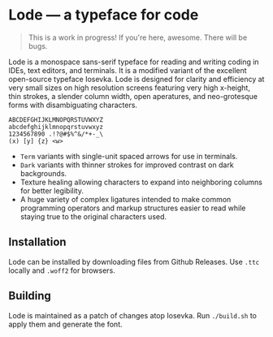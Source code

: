 # Lode — a typeface for code

> This is a work in progress! If you're here, awesome. There will be bugs.

Lode is a monospace sans-serif typeface for reading and writing coding in IDEs, text editors, and terminals. It is a modified variant of the excellent open-source typeface Iosevka. Lode is designed for clarity and efficiency at very small sizes on high resolution screens featuring very high x-height, thin strokes, a slender column width, open aperatures, and neo-grotesque forms with disambiguating characters.

```
ABCDEFGHIJKLMNOPQRSTUVWXYZ
abcdefghijklmnopqrstuvwxyz
1234567890 .!?@#$%^&/*+-_\
(x) [y] {z} <w>
```

- `Term` variants with single-unit spaced arrows for use in terminals.
- `Dark` variants with thinner strokes for improved contrast on dark backgrounds.
- Texture healing allowing characters to expand into neighboring columns for better legibility.
- A huge variety of complex ligatures intended to make common programming operators and markup structures easier to read while staying true to the original characters used.

## Installation

Lode can be installed by downloading files from Github Releases. Use `.ttc` locally and `.woff2` for browsers.

## Building

Lode is maintained as a patch of changes atop Iosevka. Run `./build.sh` to apply them and generate the font.
